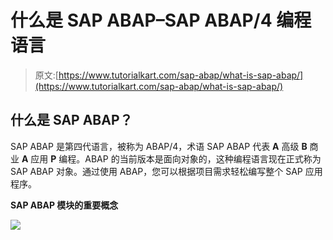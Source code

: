 # 什么是 SAP ABAP–SAP ABAP/4 编程语言

> 原文:[https://www.tutorialkart.com/sap-abap/what-is-sap-abap/](https://www.tutorialkart.com/sap-abap/what-is-sap-abap/)

## 什么是 SAP ABAP？

SAP ABAP 是第四代语言，被称为 ABAP/4，术语 SAP ABAP 代表 **A** 高级 **B** 商业 **A** 应用 **P** 编程。ABAP 的当前版本是面向对象的，这种编程语言现在正式称为 SAP ABAP 对象。通过使用 ABAP，您可以根据项目需求轻松编写整个 SAP 应用程序。

**SAP ABAP 模块的重要概念**

[![](../Images/925da31b32d6bc3827932f6c8afb11bb.png)](https://www.tutorialkart.com/)